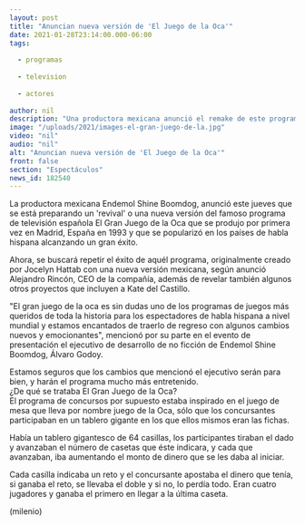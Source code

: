 ```yaml
---
layout: post
title: "Anuncian nueva versión de 'El Juego de la Oca'"
date: 2021-01-28T23:14:00.000-06:00
tags:
  
  - programas
  
  - television
  
  - actores
  
author: nil
description: "Una productora mexicana anunció el remake de este programa de concursos español. "
image: "/uploads/2021/images-el-gran-juego-de-la.jpg"
video: "nil"
audio: "nil"
alt: "Anuncian nueva versión de 'El Juego de la Oca'"
front: false
section: "Espectáculos"
news_id: 182540
---
```


La productora mexicana Endemol Shine Boomdog, anunció este jueves que se está preparando un 'revival' o una nueva versión del famoso programa de televisión española El Gran Juego de la Oca que se produjo por primera vez en Madrid, España en 1993 y que se popularizó en los países de habla hispana alcanzando un gran éxito.  

Ahora, se buscará repetir el éxito de aquél programa, originalmente creado por  Jocelyn Hattab con una nueva versión mexicana, según anunció Alejandro Rincón, CEO de la compañía, además de revelar también algunos otros proyectos que incluyen a Kate del Castillo.  

"El gran juego de la oca es sin dudas uno de los programas de juegos más queridos de toda la historia para los espectadores de habla hispana a nivel mundial y estamos encantados de traerlo de regreso con algunos cambios nuevos y emocionantes", mencionó por su parte en el evento de presentación el ejecutivo de desarrollo de no ficción de Endemol Shine Boomdog, Álvaro Godoy.  

Estamos seguros que los cambios que mencionó el ejecutivo serán para bien, y harán el programa mucho más entretenido.  
¿De qué se trataba El Gran Juego de la Oca?  
El programa de concursos por supuesto estaba inspirado en el juego de mesa que lleva por nombre juego de la Oca, sólo que los concursantes participaban en un tablero gigante en los que ellos mismos eran las fichas.  

Había un tablero gigantesco de 64 casillas, los participantes tiraban el dado y avanzaban el número de casetas que éste indicara, y cada que avanzaban, iba aumentando el monto de dinero que se les daba al iniciar.  

Cada casilla indicaba un reto y el concursante apostaba el dinero que tenía, si ganaba el reto, se llevaba el doble y si no, lo perdía todo. Eran cuatro jugadores y ganaba el primero en llegar a la última caseta.  

(milenio)